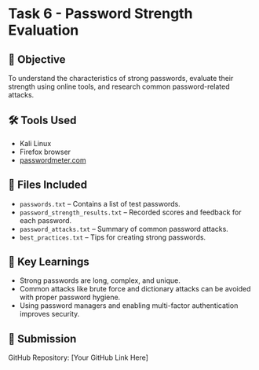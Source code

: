 # Task 6 - Password Strength Evaluation

## 🎯 Objective
To understand the characteristics of strong passwords, evaluate their strength using online tools, and research common password-related attacks.

## 🛠️ Tools Used
- Kali Linux
- Firefox browser
- [passwordmeter.com](https://www.passwordmeter.com)

## 📂 Files Included
- `passwords.txt` – Contains a list of test passwords.
- `password_strength_results.txt` – Recorded scores and feedback for each password.
- `password_attacks.txt` – Summary of common password attacks.
- `best_practices.txt` – Tips for creating strong passwords.

## 📌 Key Learnings
- Strong passwords are long, complex, and unique.
- Common attacks like brute force and dictionary attacks can be avoided with proper password hygiene.
- Using password managers and enabling multi-factor authentication improves security.

## 🔗 Submission
GitHub Repository: [Your GitHub Link Here]
